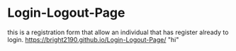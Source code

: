 # Login-Logout-Page

this is a registration form that allow an individual that has register already to login.
 https://bright2190.github.io/Login-Logout-Page/
"hi" 

